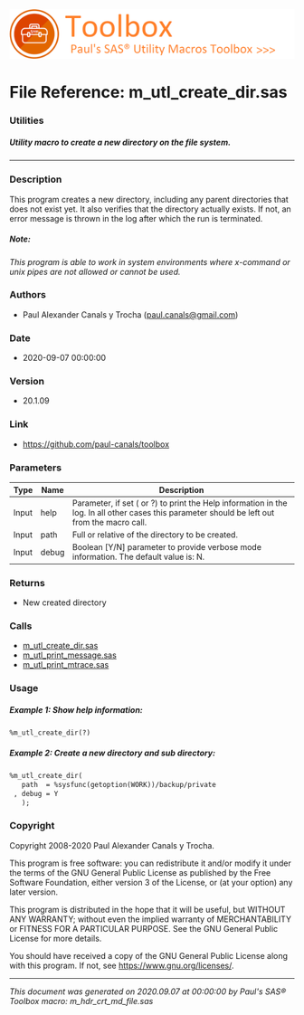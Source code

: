 [![../../misc/images/doc_header.png](../../misc/images/doc_header.png)](#)
# 
# File Reference: m_utl_create_dir.sas

### Utilities

##### Utility macro to create a new directory on the file system.

***

### Description
This program creates a new directory, including any parent directories that does not exist yet. It also verifies that the directory actually exists. If not, an error message is thrown in the log after which the run is terminated.



##### *Note:*
*This program is able to work in system environments where x-command or unix pipes are not allowed or cannot be used.*

### Authors
* Paul Alexander Canals y Trocha (paul.canals@gmail.com)

### Date
* 2020-09-07 00:00:00

### Version
* 20.1.09

### Link
* https://github.com/paul-canals/toolbox

### Parameters
| Type | Name | Description |
| ---- | ---- | ----------- |
| Input | help | Parameter, if set ( or ?) to print the Help information in the log. In all other cases this parameter should be left out from the macro call. |
| Input | path | Full or relative of the directory to be created. |
| Input | debug | Boolean [Y/N] parameter to provide verbose mode information. The default value is: N. |

### Returns
* New created directory

### Calls
* [m_utl_create_dir.sas](m_utl_create_dir.md)
* [m_utl_print_message.sas](m_utl_print_message.md)
* [m_utl_print_mtrace.sas](m_utl_print_mtrace.md)

### Usage

##### Example 1: Show help information:
```sas
%m_utl_create_dir(?)
```

##### Example 2: Create a new directory and sub directory:
```sas
%m_utl_create_dir(
   path  = %sysfunc(getoption(WORK))/backup/private
 , debug = Y
   );
```

### Copyright
Copyright 2008-2020 Paul Alexander Canals y Trocha. 
 
This program is free software: you can redistribute it and/or modify 
it under the terms of the GNU General Public License as published by 
the Free Software Foundation, either version 3 of the License, or 
(at your option) any later version. 
 
This program is distributed in the hope that it will be useful, 
but WITHOUT ANY WARRANTY; without even the implied warranty of 
MERCHANTABILITY or FITNESS FOR A PARTICULAR PURPOSE. See the 
GNU General Public License for more details. 
 
You should have received a copy of the GNU General Public License 
along with this program. If not, see <https://www.gnu.org/licenses/>. 


***
*This document was generated on 2020.09.07 at 00:00:00 by Paul's SAS&reg; Toolbox macro: m_hdr_crt_md_file.sas*
